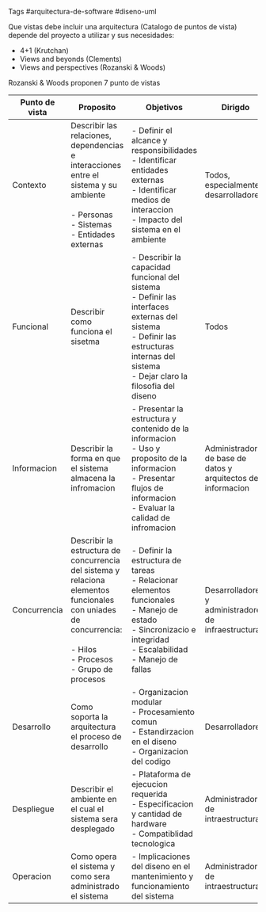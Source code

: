 Tags #arquitectura-de-software #diseno-uml 

Que vistas debe incluir una arquitectura (Catalogo de puntos de vista) depende del proyecto a utilizar y sus necesidades:

- 4+1 (Krutchan)
- Views and beyonds (Clements)
- Views and perspectives (Rozanski & Woods)

Rozanski & Woods proponen 7 punto de vistas 

| Punto de vista | Proposito                                                                                                                                                              | Objetivos                                                                                                                                                                                  | Dirigdo                                                       |
| -------------- | ---------------------------------------------------------------------------------------------------------------------------------------------------------------------- | ------------------------------------------------------------------------------------------------------------------------------------------------------------------------------------------ | ------------------------------------------------------------- |
| Contexto       | Describir las relaciones, dependencias e interacciones entre el sistema y su ambiente<br><br>- Personas<br>- Sistemas<br>- Entidades externas                          | - Definir el alcance y responsibilidades<br>- Identificar entidades externas<br>- Identificar medios de interaccion<br>- Impacto del sistema en el ambiente                                | Todos, especialmente desarrolladores                          |
| Funcional      | Describir como funciona el sisetma                                                                                                                                     | - Describir la capacidad funcional del sistema<br>- Definir las interfaces externas del sistema<br>- Definir las estructuras internas del sistema<br>- Dejar claro la filosofia del diseno | Todos                                                         |
| Informacion    | Describir la forma en que el sistema almacena la infromacion                                                                                                           | - Presentar la estructura y contenido de la informacion<br>- Uso y proposito de la informacion<br>- Presentar flujos de informacion<br>- Evaluar la calidad de infromacion                 | Administradores de base de datos y arquitectos de informacion |
| Concurrencia   | Describir la estructura de concurrencia del sistema y relaciona elementos funcionales con uniades de concurrencia:<br><br>- Hilos<br>- Procesos<br>- Grupo de procesos | - Definir la estructura de tareas<br>- Relacionar elementos funcionales<br>- Manejo de estado<br>- Sincronizacio e integridad<br>- Escalabilidad<br>- Manejo de fallas                     | Desarrolladores y administradores de infraestructura          |
| Desarrollo     | Como soporta la arquitectura el proceso de desarrollo                                                                                                                  | - Organizacion modular<br>- Procesamiento comun<br>- Estandirzacion en el diseno <br>- Organizacion del codigo                                                                             | Desarrolladores                                               |
| Despliegue     | Describir el ambiente en el cual el sistema sera desplegado                                                                                                            | - Plataforma de ejecucion requerida<br>- Especificacion y cantidad de hardware <br>- Compatiblidad tecnologica                                                                             | Administradores de intraestructura                            |
| Operacion      | Como opera el sistema y como sera administrado el sistema                                                                                                              | - Implicaciones del diseno en el mantenimiento y funcionamiento del sistema                                                                                                                | Administradores de intraestructura                            |
